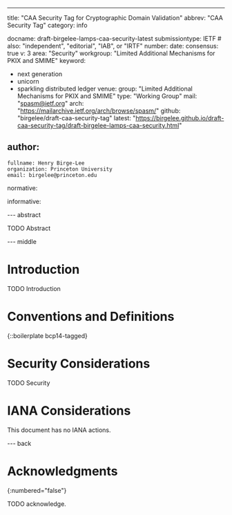 ---
title: "CAA Security Tag for Cryptographic Domain Validation"
abbrev: "CAA Security Tag"
category: info

docname: draft-birgelee-lamps-caa-security-latest
submissiontype: IETF  # also: "independent", "editorial", "IAB", or "IRTF"
number:
date:
consensus: true
v: 3
area: "Security"
workgroup: "Limited Additional Mechanisms for PKIX and SMIME"
keyword:
 - next generation
 - unicorn
 - sparkling distributed ledger
venue:
  group: "Limited Additional Mechanisms for PKIX and SMIME"
  type: "Working Group"
  mail: "spasm@ietf.org"
  arch: "https://mailarchive.ietf.org/arch/browse/spasm/"
  github: "birgelee/draft-caa-security-tag"
  latest: "https://birgelee.github.io/draft-caa-security-tag/draft-birgelee-lamps-caa-security.html"

author:
 -
    fullname: Henry Birge-Lee
    organization: Princeton University
    email: birgelee@princeton.edu

normative:

informative:


--- abstract

TODO Abstract


--- middle

# Introduction

TODO Introduction


# Conventions and Definitions

{::boilerplate bcp14-tagged}


# Security Considerations

TODO Security


# IANA Considerations

This document has no IANA actions.


--- back

# Acknowledgments
{:numbered="false"}

TODO acknowledge.
